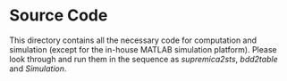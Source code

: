 # Source Code
This directory contains all the necessary code for computation and simulation (except for the in-house MATLAB simulation platform). Please look through and run them in the sequence as *supremica2sts*, *bdd2table* and *Simulation*.